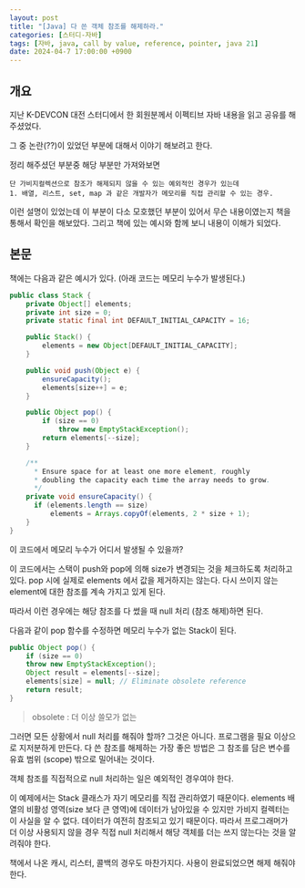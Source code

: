 ```yaml
---
layout: post
title: "[Java] 다 쓴 객체 참조를 해제하라."
categories: [스터디-자바]
tags: [자바, java, call by value, reference, pointer, java 21]
date: 2024-04-7 17:00:00 +0900
---
```


## 개요

지난 K-DEVCON 대전 스터디에서 한 회원분께서 이펙티브 자바 내용을 읽고 공유를 해주셨었다.

그 중 논란(??)이 있었던 부분에 대해서 이야기 해보려고 한다.

정리 해주셨던 부분중 해당 부분만 가져와보면

```
단 가비지컬렉션으로 참조가 해제되지 않을 수 있는 예외적인 경우가 있는데
1. 배열, 리스트, set, map 과 같은 개발자가 메모리를 직접 관리할 수 있는 경우.
```

이런 설명이 있었는데 이 부분이 다소 모호했던 부분이 있어서 무슨 내용이였는지 책을 통해서 확인을 해보았다. 그리고 책에 있는 예시와 함께 보니 내용이 이해가 되었다.

## 본문

책에는 다음과 같은 예시가 있다. (아래 코드는 메모리 누수가 발생된다.)

```java
public class Stack {
    private Object[] elements;
    private int size = 0;
    private static final int DEFAULT_INITIAL_CAPACITY = 16;

    public Stack() {
        elements = new Object[DEFAULT_INITIAL_CAPACITY];
    }

    public void push(Object e) {
        ensureCapacity();
        elements[size++] = e;
    }

    public Object pop() {
        if (size == 0)
            throw new EmptyStackException();
        return elements[--size];
    }

    /**
      * Ensure space for at least one more element, roughly
      * doubling the capacity each time the array needs to grow.
      */
    private void ensureCapacity() {
      if (elements.length == size)
          elements = Arrays.copyOf(elements, 2 * size + 1);
    }
}
```

이 코드에서 메모리 누수가 어디서 발생될 수 있을까?

이 코드에서는 스택이 push와 pop에 의해 size가 변경되는 것을 체크하도록 처리하고 있다. pop 시에 실제로 elements 에서 값을 제거하지는 않는다. 다시 쓰이지 않는 element에 대한 참조를 계속 가지고 있게 된다.

따라서 이런 경우에는 해당 참조를 다 썼을 때 null 처리 (참조 해제)하면 된다.

다음과 같이 pop 함수를 수정하면 메모리 누수가 없는 Stack이 된다.

```java
public Object pop() {
    if (size == 0)
    throw new EmptyStackException();
    Object result = elements[--size];
    elements[size] = null; // Eliminate obsolete reference
    return result;
}
```

> obsolete : 더 이상 쓸모가 없는

그러면 모든 상황에서 null 처리를 해줘야 할까? 그것은 아니다. 프로그램을 필요 이상으로 지저분하게 만든다. 다 쓴 참조를 해제하는 가장 좋은 방법은 그 참조를 담은 변수를 유효 범위 (scope) 밖으로 밀어내는 것이다.

객체 참조를 직접적으로 null 처리하는 일은 예외적인 경우여야 한다.

이 예제에서는 Stack 클래스가 자기 메모리를 직접 관리하였기 때문이다. elements 배열의 비활성 영역(size 보다 큰 영역)에 데이터가 남아있을 수 있지만 가비지 컬렉터는 이 사실을 알 수 없다. 데이터가 여전히 참조되고 있기 때문이다. 따라서 프로그래머가 더 이상 사용되지 않을 경우 직접 null 처리해서 해당 객체를 더는 쓰지 않는다는 것을 알려줘야 한다.

책에서 나온 캐시, 리스터, 콜백의 경우도 마찬가지다. 사용이 완료되었으면 해제 해줘야한다.
